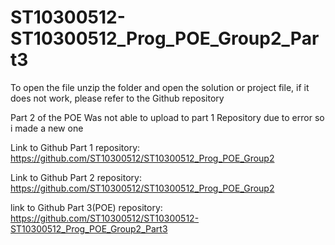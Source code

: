 # ST10300512-ST10300512_Prog_POE_Group2_Part3
To open the file unzip the folder and open the solution or project file, if it does not work, please refer to the Github repository


Part 2 of the POE
Was not able to upload to part 1 Repository due to error so i made a new one

Link to Github Part 1 repository:
https://github.com/ST10300512/ST10300512_Prog_POE_Group2

Link to Github Part 2 repository:
https://github.com/ST10300512/ST10300512_Prog_POE_Group2

link to Github Part 3(POE) repository:
https://github.com/ST10300512/ST10300512-ST10300512_Prog_POE_Group2_Part3
